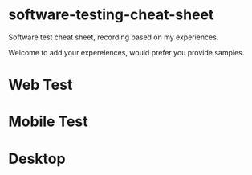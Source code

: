 # software-testing-cheat-sheet
Software test cheat sheet, recording based on my experiences.

Welcome to add your expereiences, would prefer you provide samples.

# Web Test

# Mobile Test

# Desktop 

